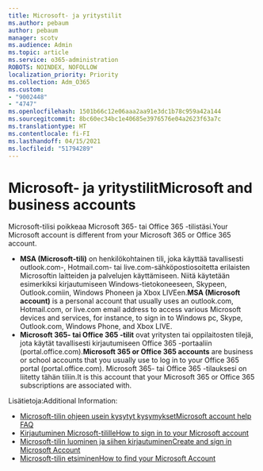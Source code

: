 ```yaml
---
title: Microsoft- ja yritystilit
ms.author: pebaum
author: pebaum
manager: scotv
ms.audience: Admin
ms.topic: article
ms.service: o365-administration
ROBOTS: NOINDEX, NOFOLLOW
localization_priority: Priority
ms.collection: Adm_O365
ms.custom:
- "9002448"
- "4747"
ms.openlocfilehash: 1501b66c12e06aaa2aa91e3dc1b78c959a42a144
ms.sourcegitcommit: 8bc60ec34bc1e40685e3976576e04a2623f63a7c
ms.translationtype: HT
ms.contentlocale: fi-FI
ms.lasthandoff: 04/15/2021
ms.locfileid: "51794289"
---
```

# <a name="microsoft-and-business-accounts"></a><span data-ttu-id="1bb84-102">Microsoft- ja yritystilit</span><span class="sxs-lookup"><span data-stu-id="1bb84-102">Microsoft and business accounts</span></span>

<span data-ttu-id="1bb84-103">Microsoft-tilisi poikkeaa Microsoft 365- tai Office 365 -tilistäsi.</span><span class="sxs-lookup"><span data-stu-id="1bb84-103">Your Microsoft account is different from your Microsoft 365 or Office 365 account.</span></span>

- <span data-ttu-id="1bb84-104">**MSA (Microsoft-tili)** on henkilökohtainen tili, joka käyttää tavallisesti outlook.com-, Hotmail.com- tai live.com-sähköpostiosoitetta erilaisten Microsoftin laitteiden ja palvelujen käyttämiseen. Niitä käytetään esimerkiksi kirjautumiseen Windows-tietokoneeseen, Skypeen, Outlook.comiin, Windows Phoneen ja Xbox LIVEen.</span><span class="sxs-lookup"><span data-stu-id="1bb84-104">**MSA (Microsoft account)** is a personal account that usually uses an outlook.com, Hotmail.com, or live.com email address to access various Microsoft devices and services, for instance, to sign in to Windows pc, Skype, Outlook.com, Windows Phone, and Xbox LIVE.</span></span>
- <span data-ttu-id="1bb84-105">**Microsoft 365- tai Office 365 -tilit** ovat yritysten tai oppilaitosten tilejä, jota käytät tavallisesti kirjautumiseen Office 365 -portaaliin (portal.office.com).</span><span class="sxs-lookup"><span data-stu-id="1bb84-105">**Microsoft 365 or Office 365 accounts** are business or school accounts that you usually use to log in to your Office 365 portal (portal.office.com).</span></span> <span data-ttu-id="1bb84-106">Microsoft 365- tai Office 365 -tilauksesi on liitetty tähän tiliin.</span><span class="sxs-lookup"><span data-stu-id="1bb84-106">It is this account that your Microsoft 365 or Office 365 subscriptions are associated with.</span></span>

<span data-ttu-id="1bb84-107">Lisätietoja:</span><span class="sxs-lookup"><span data-stu-id="1bb84-107">Additional Information:</span></span>

- [<span data-ttu-id="1bb84-108">Microsoft-tilin ohjeen usein kysytyt kysymykset</span><span class="sxs-lookup"><span data-stu-id="1bb84-108">Microsoft account help FAQ</span></span>](https://support.microsoft.com/hub/4294457/microsoft-account-help) 
- [<span data-ttu-id="1bb84-109">Kirjautuminen Microsoft-tilille</span><span class="sxs-lookup"><span data-stu-id="1bb84-109">How to sign in to your Microsoft account</span></span>](https://support.microsoft.com/help/4028195/microsoft-account-how-to-sign-in)
- [<span data-ttu-id="1bb84-110">Microsoft-tilin luominen ja siihen kirjautuminen</span><span class="sxs-lookup"><span data-stu-id="1bb84-110">Create and sign in Microsoft Account</span></span>](https://account.microsoft.com/account)
- [<span data-ttu-id="1bb84-111">Microsoft-tilin etsiminen</span><span class="sxs-lookup"><span data-stu-id="1bb84-111">How to find your Microsoft Account</span></span>](https://support.microsoft.com/help/13811/microsoft-account-how-to-find)
